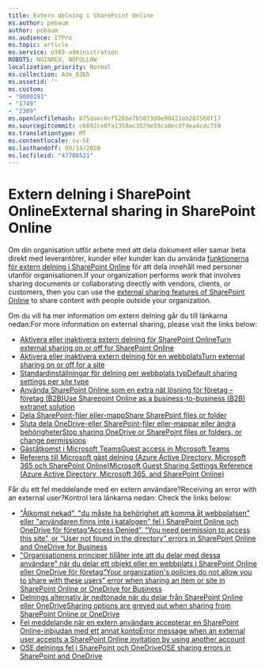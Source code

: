```yaml
---
title: Extern delning i SharePoint Online
ms.author: pebaum
author: pebaum
ms.audience: ITPro
ms.topic: article
ms.service: o365-administration
ROBOTS: NOINDEX, NOFOLLOW
localization_priority: Normal
ms.collection: Adm_O365
ms.assetid: ''
ms.custom:
- "9000191"
- "1749"
- "2389"
ms.openlocfilehash: b75daec0cf526be7b5073d0e90421ab207560f17
ms.sourcegitcommit: c6692ce0fa1358ec3529e59ca0ecdfdea4cdc759
ms.translationtype: MT
ms.contentlocale: sv-SE
ms.lasthandoff: 09/14/2020
ms.locfileid: "47708521"
---
```

# <a name="external-sharing-in-sharepoint-online"></a><span data-ttu-id="0f712-102">Extern delning i SharePoint Online</span><span class="sxs-lookup"><span data-stu-id="0f712-102">External sharing in SharePoint Online</span></span>

<span data-ttu-id="0f712-103">Om din organisation utför arbete med att dela dokument eller samar beta direkt med leverantörer, kunder eller kunder kan du använda [funktionerna för extern delning i SharePoint Online](https://docs.microsoft.com/sharepoint/external-sharing-overview) för att dela innehåll med personer utanför organisationen.</span><span class="sxs-lookup"><span data-stu-id="0f712-103">If your organization performs work that involves sharing documents or collaborating directly with vendors, clients, or customers, then you can use the [external sharing features of SharePoint Online](https://docs.microsoft.com/sharepoint/external-sharing-overview) to share content with people outside your organization.</span></span>

<span data-ttu-id="0f712-104">Om du vill ha mer information om extern delning går du till länkarna nedan:</span><span class="sxs-lookup"><span data-stu-id="0f712-104">For more information on external sharing, please visit the links below:</span></span>

- [<span data-ttu-id="0f712-105">Aktivera eller inaktivera extern delning för SharePoint Online</span><span class="sxs-lookup"><span data-stu-id="0f712-105">Turn external sharing on or off for SharePoint Online</span></span>](https://docs.microsoft.com/sharepoint/turn-external-sharing-on-or-off)
- [<span data-ttu-id="0f712-106">Aktivera eller inaktivera extern delning för en webbplats</span><span class="sxs-lookup"><span data-stu-id="0f712-106">Turn external sharing on or off for a site</span></span>](https://docs.microsoft.com/sharepoint/change-external-sharing-site)
- [<span data-ttu-id="0f712-107">Standardinställningar för delning per webbplats typ</span><span class="sxs-lookup"><span data-stu-id="0f712-107">Default sharing settings per site type</span></span>](https://docs.microsoft.com/Office365/Enterprise/microsoft-365-guest-settings#sharepoint-site-level)
- [<span data-ttu-id="0f712-108">Använda SharePoint Online som en extra nät lösning för företag – företag (B2B)</span><span class="sxs-lookup"><span data-stu-id="0f712-108">Use Sharepoint Online as a business-to-business (B2B) extranet solution</span></span>](https://docs.microsoft.com/sharepoint/create-b2b-extranet)
- [<span data-ttu-id="0f712-109">Dela SharePoint-filer eller-mapp</span><span class="sxs-lookup"><span data-stu-id="0f712-109">Share SharePoint files or folder</span></span>](https://support.office.com/article/share-sharepoint-files-or-folders-1fe37332-0f9a-4719-970e-d2578da4941c)
- [<span data-ttu-id="0f712-110">Sluta dela OneDrive-eller SharePoint-filer eller-mappar eller ändra behörigheter</span><span class="sxs-lookup"><span data-stu-id="0f712-110">Stop sharing OneDrive or SharePoint files or folders, or change permissions</span></span>](https://support.office.com/article/stop-sharing-onedrive-or-sharepoint-files-or-folders-or-change-permissions-0a36470f-d7fe-40a0-bd74-0ac6c1e13323)
- [<span data-ttu-id="0f712-111">Gäståtkomst i Microsoft Teams</span><span class="sxs-lookup"><span data-stu-id="0f712-111">Guest access in Microsoft Teams</span></span>](https://docs.microsoft.com/MicrosoftTeams/guest-access)
- [<span data-ttu-id="0f712-112">Referens till Microsoft gäst delning (Azure Active Directory, Microsoft 365 och SharePoint Online)</span><span class="sxs-lookup"><span data-stu-id="0f712-112">Microsoft Guest Sharing Settings Reference (Azure Active Directory, Microsoft 365, and SharePoint Online)</span></span>](https://docs.microsoft.com/Office365/Enterprise/microsoft-365-guest-settings)

<span data-ttu-id="0f712-113">Får du ett fel meddelande med en extern användare?</span><span class="sxs-lookup"><span data-stu-id="0f712-113">Receiving an error with an external user?</span></span><span data-ttu-id="0f712-114">Kontrol lera länkarna nedan:</span><span class="sxs-lookup"><span data-stu-id="0f712-114"> Check the links below:</span></span>

- [<span data-ttu-id="0f712-115">"Åtkomst nekad", "du måste ha behörighet att komma åt webbplatsen" eller "användaren finns inte i katalogen" fel i SharePoint Online och OneDrive för företag</span><span class="sxs-lookup"><span data-stu-id="0f712-115">“Access Denied”, “You need permission to access this site”, or “User not found in the directory” errors in SharePoint Online and OneDrive for Business</span></span>](https://docs.microsoft.com/sharepoint/support/administration/access-denied-or-need-permission-error-sharepoint-online-or-onedrive-for-business)
- [<span data-ttu-id="0f712-116">"Organisationens principer tillåter inte att du delar med dessa användare" när du delar ett objekt eller en webbplats i SharePoint Online eller OneDrive för företag</span><span class="sxs-lookup"><span data-stu-id="0f712-116">“Your organization's policies do not allow you to share with these users” error when sharing an item or site in SharePoint Online or OneDrive for Business</span></span>](https://docs.microsoft.com/sharepoint/support/administration/organization-policies-do-not-allow-you-to-share-with-users-error)
- [<span data-ttu-id="0f712-117">Delnings alternativ är nedtonade när du delar från SharePoint Online eller OneDrive</span><span class="sxs-lookup"><span data-stu-id="0f712-117">Sharing options are greyed out when sharing from SharePoint Online or OneDrive</span></span>](https://docs.microsoft.com/sharepoint/support/administration/sharing-options-grayed-out-when-sharing-from-sharepoint-online-or-onedrive)
- [<span data-ttu-id="0f712-118">Fel meddelande när en extern användare accepterar en SharePoint Online-inbjudan med ett annat konto</span><span class="sxs-lookup"><span data-stu-id="0f712-118">Error message when an external user accepts a SharePoint Online invitation by using another account</span></span>](https://docs.microsoft.com/sharepoint/support/sharing-and-permissions/error-when-external-user-accepts-an-invitation-by-using-another-account)
- [<span data-ttu-id="0f712-119">OSE delnings fel i SharePoint och OneDrive</span><span class="sxs-lookup"><span data-stu-id="0f712-119">OSE sharing errors in SharePoint and OneDrive</span></span>](https://docs.microsoft.com/sharepoint/sharepoint-onedrive-error-message)


